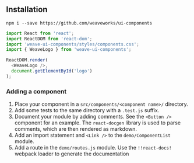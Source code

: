 ## Installation
`npm i --save https://github.com/weaveworks/ui-components`

```javascript
import React from 'react';
import ReactDOM from 'react-dom';
import 'weave-ui-components/styles/components.css';
import { WeaveLogo } from 'weave-ui-components';

ReactDOM.render(
  <WeaveLogo />,
  document.getElementById('logo')
);
```

### Adding a component

1. Place your component in a `src/components/<component name>/` directory.
2. Add some tests to the same directory with a `.test.js` suffix.
3. Document your module by adding comments. See the `<Button />` component for an example. The `react-docgen` library is used to parse comments, which are then rendered as markdown.
4. Add an import statement and `<Link />` to the `demo/ComponentList` module.
5. Add a route in the `demo/routes.js` module. Use the `!!react-docs!` webpack loader to generate the documentation
